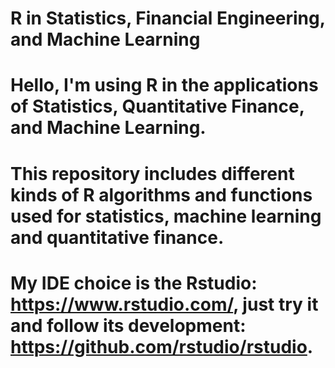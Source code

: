 # R in Statistics, Financial Engineering, and Machine Learning

# Hello, I'm using R in the applications of Statistics, Quantitative Finance, and Machine Learning.
# This repository includes different kinds of R algorithms and functions used for statistics, machine learning and quantitative finance. 
# My IDE choice is the Rstudio: https://www.rstudio.com/, just try it and follow its development: https://github.com/rstudio/rstudio.
